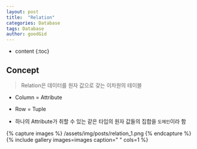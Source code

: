 ```yaml
---
layout: post
title:  "Relation"
categories: Database
tags: Database
author: goodGid
---
```


* content
{:toc}


## Concept

> Relation은 데이터를 원자 값으로 갖는 이차원의 테이블

* Column = Attribute

* Row = Tuple

* 하나의 Attribute가 취할 수 있는 같은 타입의 원자 값들의 집합을 `도메인`이라 함

{% capture images %}
    /assets/img/posts/relation_1.png
{% endcapture %}
{% include gallery images=images caption=" " cols=1 %}
